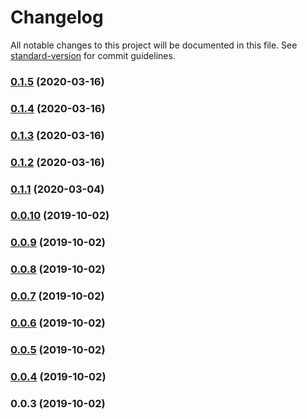 # Changelog

All notable changes to this project will be documented in this file. See [standard-version](https://github.com/conventional-changelog/standard-version) for commit guidelines.

### [0.1.5](https://github.com/IgorBabkin/rxjs-react/compare/v0.1.4...v0.1.5) (2020-03-16)

### [0.1.4](https://github.com/IgorBabkin/rxjs-react/compare/v0.1.3...v0.1.4) (2020-03-16)

### [0.1.3](https://github.com/IgorBabkin/rxjs-react/compare/v0.1.2...v0.1.3) (2020-03-16)

### [0.1.2](https://github.com/IgorBabkin/rxjs-react/compare/v0.1.1...v0.1.2) (2020-03-16)

### [0.1.1](https://github.com/IgorBabkin/rxjs-react/compare/v0.1.0...v0.1.1) (2020-03-04)

### [0.0.10](https://github.com/IgorBabkin/rxjs-react/compare/v0.0.9...v0.0.10) (2019-10-02)

### [0.0.9](https://github.com/IgorBabkin/rxjs-react/compare/v0.0.8...v0.0.9) (2019-10-02)

### [0.0.8](https://github.com/IgorBabkin/rxjs-react/compare/v0.0.6...v0.0.8) (2019-10-02)

### [0.0.7](https://github.com/IgorBabkin/rxjs-react/compare/v0.0.6...v0.0.7) (2019-10-02)

### [0.0.6](https://github.com/IgorBabkin/rxjs-react/compare/v0.0.5...v0.0.6) (2019-10-02)

### [0.0.5](https://github.com/IgorBabkin/rxjs-react/compare/v0.0.4...v0.0.5) (2019-10-02)

### [0.0.4](https://github.com/IgorBabkin/rxjs-react/compare/v0.0.3...v0.0.4) (2019-10-02)

### 0.0.3 (2019-10-02)

